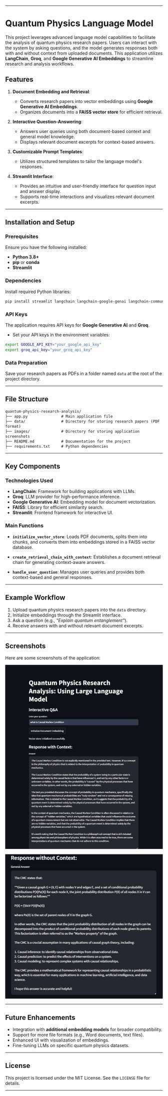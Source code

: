 
---

# Quantum Physics Language Model

This project leverages advanced language model capabilities to facilitate the analysis of quantum physics research papers. Users can interact with the system by asking questions, and the model generates responses both with and without context from uploaded documents. This application utilizes **LangChain**, **Groq**, and **Google Generative AI Embeddings** to streamline research and analysis workflows.

## Features

1. **Document Embedding and Retrieval**:
   - Converts research papers into vector embeddings using **Google Generative AI Embeddings**.
   - Organizes documents into a **FAISS vector store** for efficient retrieval.

2. **Interactive Question-Answering**:
   - Answers user queries using both document-based context and general model knowledge.
   - Displays relevant document excerpts for context-based answers.

3. **Customizable Prompt Templates**:
   - Utilizes structured templates to tailor the language model's responses.

4. **Streamlit Interface**:
   - Provides an intuitive and user-friendly interface for question input and answer display.
   - Supports real-time interactions and visualizes relevant document excerpts.

---

## Installation and Setup

### Prerequisites
Ensure you have the following installed:
- **Python 3.8+**
- **pip** or **conda**
- **Streamlit**

### Dependencies
Install required Python libraries:

```bash
pip install streamlit langchain langchain-google-genai langchain-community langchain-groq faiss-cpu
```

### API Keys
The application requires API keys for **Google Generative AI** and **Groq**.
- Set your API keys in the environment variables:

```bash
export GOOGLE_API_KEY="your_google_api_key"
export groq_api_key="your_groq_api_key"
```

### Data Preparation
Save your research papers as PDFs in a folder named `data` at the root of the project directory.

---

## File Structure

```plaintext
quantum-physics-research-analysis/
├── app.py               # Main application file
├── data/                # Directory for storing research papers (PDF format)
├── images/              # Directory for storing application screenshots
├── README.md            # Documentation for the project
├── requirements.txt     # Python dependencies
```

---

## Key Components

### Technologies Used
- **LangChain**: Framework for building applications with LLMs.
- **Groq**: LLM provider for high-performance inference.
- **Google Generative AI**: Embedding model for document vectorization.
- **FAISS**: Library for efficient similarity search.
- **Streamlit**: Frontend framework for interactive UI.

### Main Functions
- **`initialize_vector_store`**:
  Loads PDF documents, splits them into chunks, and converts them into embeddings stored in a FAISS vector database.

- **`create_retrieval_chain_with_context`**:
  Establishes a document retrieval chain for generating context-aware answers.

- **`handle_user_question`**:
  Manages user queries and provides both context-based and general responses.

---

## Example Workflow

1. Upload quantum physics research papers into the `data` directory.
2. Initialize embeddings through the Streamlit interface.
3. Ask a question (e.g., *"Explain quantum entanglement"*).
4. Receive answers with and without relevant document excerpts.

---

## Screenshots

Here are some screenshots of the application:

![Screenshot 1](images/image1.png)


![Screenshot 3](images/image3.png)

---

## Future Enhancements
- Integration with **additional embedding models** for broader compatibility.
- Support for more file formats (e.g., Word documents, text files).
- Enhanced UI with visualization of embeddings.
- Fine-tuning LLMs on specific quantum physics datasets.

---

## License
This project is licensed under the MIT License. See the `LICENSE` file for details.

---
